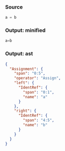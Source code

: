 ### Source
```js parse:expr
a = b
```

### Output: minified
```js
a=b
```

### Output: ast
```json
{
  "Assignment": {
    "span": "0:5",
    "operator": "Assign",
    "left": {
      "IdentRef": {
        "span": "0:1",
        "name": "a"
      }
    },
    "right": {
      "IdentRef": {
        "span": "4:5",
        "name": "b"
      }
    }
  }
}
```
